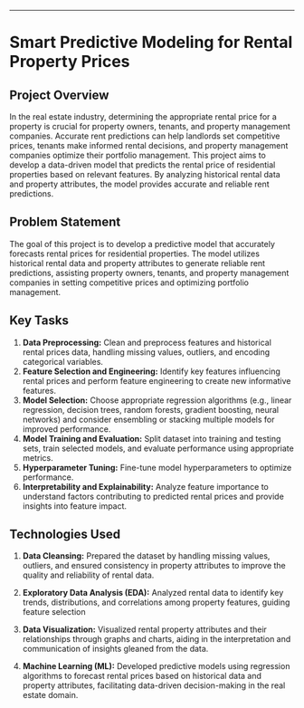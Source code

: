---

# Smart Predictive Modeling for Rental Property Prices

## Project Overview

In the real estate industry, determining the appropriate rental price for a property is crucial for property owners, tenants, and property management companies. Accurate rent predictions can help landlords set competitive prices, tenants make informed rental decisions, and property management companies optimize their portfolio management. This project aims to develop a data-driven model that predicts the rental price of residential properties based on relevant features. By analyzing historical rental data and property attributes, the model provides accurate and reliable rent predictions.


## Problem Statement

The goal of this project is to develop a predictive model that accurately forecasts rental prices for residential properties. The model utilizes historical rental data and property attributes to generate reliable rent predictions, assisting property owners, tenants, and property management companies in setting competitive prices and optimizing portfolio management.


## Key Tasks

1. **Data Preprocessing:** Clean and preprocess features and historical rental prices data, handling missing values, outliers, and encoding categorical variables.
2. **Feature Selection and Engineering:** Identify key features influencing rental prices and perform feature engineering to create new informative features.
3. **Model Selection:** Choose appropriate regression algorithms (e.g., linear regression, decision trees, random forests, gradient boosting, neural networks) and consider ensembling or stacking multiple models for improved performance.
4. **Model Training and Evaluation:** Split dataset into training and testing sets, train selected models, and evaluate performance using appropriate metrics.
5. **Hyperparameter Tuning:** Fine-tune model hyperparameters to optimize performance.
6. **Interpretability and Explainability:** Analyze feature importance to understand factors contributing to predicted rental prices and provide insights into feature impact.

## Technologies Used


1. **Data Cleansing:** Prepared the dataset by handling missing values, outliers, and ensured consistency in property attributes to improve the quality and reliability of rental data.
  
2. **Exploratory Data Analysis (EDA):** Analyzed rental data to identify key trends, distributions, and correlations among property features, guiding feature selection 

3. **Data Visualization:** Visualized rental property attributes and their relationships through graphs and charts, aiding in the interpretation and communication of insights gleaned from the data.

4. **Machine Learning (ML):** Developed predictive models using regression algorithms to forecast rental prices based on historical data and property attributes, facilitating data-driven decision-making in the real estate domain.

